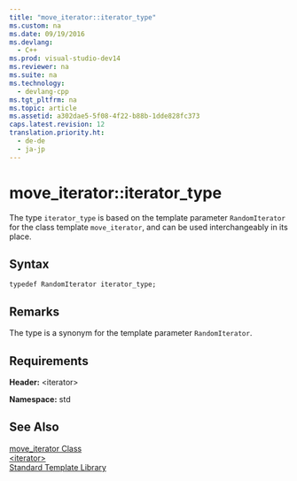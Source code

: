 ```yaml
---
title: "move_iterator::iterator_type"
ms.custom: na
ms.date: 09/19/2016
ms.devlang: 
  - C++
ms.prod: visual-studio-dev14
ms.reviewer: na
ms.suite: na
ms.technology: 
  - devlang-cpp
ms.tgt_pltfrm: na
ms.topic: article
ms.assetid: a302dae5-5f08-4f22-b88b-1dde828fc373
caps.latest.revision: 12
translation.priority.ht: 
  - de-de
  - ja-jp
---
```

# move_iterator::iterator_type
The type `iterator_type` is based on the template parameter `RandomIterator` for the class template `move_iterator`, and can be used interchangeably in its place.  
  
## Syntax  
  
```  
typedef RandomIterator iterator_type;  
```  
  
## Remarks  
 The type is a synonym for the template parameter `RandomIterator`.  
  
## Requirements  
 **Header:** <iterator\>  
  
 **Namespace:** std  
  
## See Also  
 [move_iterator Class](../vs140/move_iterator-Class.md)   
 [<iterator\>](../vs140/-iterator-.md)   
 [Standard Template Library](../vs140/Standard-Template-Library.md)
